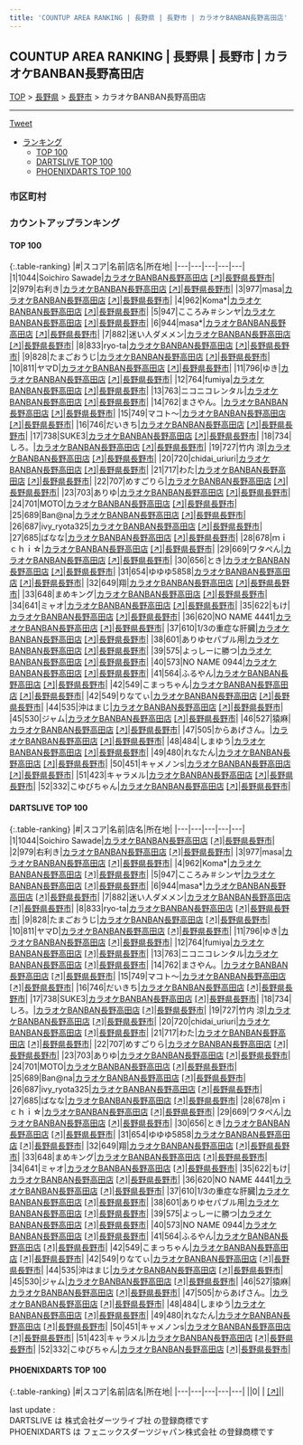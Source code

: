 ```yaml
---
title: 'COUNTUP AREA RANKING | 長野県 | 長野市 | カラオケBANBAN長野高田店'
---
```

## COUNTUP AREA RANKING | 長野県 | 長野市 | カラオケBANBAN長野高田店

[TOP](/darts/rank/) > [長野県](/darts/rank/長野県/) > [長野市](/darts/rank/長野県/長野市/) > カラオケBANBAN長野高田店

___

<a href="https://twitter.com/share?ref_src=twsrc%5Etfw" data-text="COUNTUP AREA RANKING | 長野県長野市カラオケBANBAN長野高田店" class="twitter-share-button" data-hashtags="DARTSLIVE,PHOENIXDARTS,darts,ダーツ" data-show-count="false">Tweet</a>

* [ランキング](#カウントアップランキング)
    * [TOP 100](#top-100)
    * [DARTSLIVE TOP 100](#dartslive-top-100)
    * [PHOENIXDARTS TOP 100](#phoenixdarts-top-100)

### 市区町村

<ul>

</ul>

### カウントアップランキング

#### TOP 100



{:.table-ranking}
|#|スコア|名前|店名|所在地|
|---|---|---|---|---|
|1|1044|<span class="rank-name-dl">Soichiro Sawade</span>|<a href="/darts/rank/shops/2795daab617ec6640d9b047a20a7ba1e.html">カラオケBANBAN長野高田店</a> <a href="https://search.dartslive.com/jp/shop/2795daab617ec6640d9b047a20a7ba1e">[↗]</a>|<a href="/darts/rank/長野県/長野市">長野県長野市</a>|
|2|979|<span class="rank-name-dl">右利き</span>|<a href="/darts/rank/shops/2795daab617ec6640d9b047a20a7ba1e.html">カラオケBANBAN長野高田店</a> <a href="https://search.dartslive.com/jp/shop/2795daab617ec6640d9b047a20a7ba1e">[↗]</a>|<a href="/darts/rank/長野県/長野市">長野県長野市</a>|
|3|977|<span class="rank-name-dl">masa</span>|<a href="/darts/rank/shops/2795daab617ec6640d9b047a20a7ba1e.html">カラオケBANBAN長野高田店</a> <a href="https://search.dartslive.com/jp/shop/2795daab617ec6640d9b047a20a7ba1e">[↗]</a>|<a href="/darts/rank/長野県/長野市">長野県長野市</a>|
|4|962|<span class="rank-name-dl">Koma*</span>|<a href="/darts/rank/shops/2795daab617ec6640d9b047a20a7ba1e.html">カラオケBANBAN長野高田店</a> <a href="https://search.dartslive.com/jp/shop/2795daab617ec6640d9b047a20a7ba1e">[↗]</a>|<a href="/darts/rank/長野県/長野市">長野県長野市</a>|
|5|947|<span class="rank-name-dl">こころみ＃シンヤ</span>|<a href="/darts/rank/shops/2795daab617ec6640d9b047a20a7ba1e.html">カラオケBANBAN長野高田店</a> <a href="https://search.dartslive.com/jp/shop/2795daab617ec6640d9b047a20a7ba1e">[↗]</a>|<a href="/darts/rank/長野県/長野市">長野県長野市</a>|
|6|944|<span class="rank-name-dl">masa*</span>|<a href="/darts/rank/shops/2795daab617ec6640d9b047a20a7ba1e.html">カラオケBANBAN長野高田店</a> <a href="https://search.dartslive.com/jp/shop/2795daab617ec6640d9b047a20a7ba1e">[↗]</a>|<a href="/darts/rank/長野県/長野市">長野県長野市</a>|
|7|882|<span class="rank-name-dl">迷い人ダメメン</span>|<a href="/darts/rank/shops/2795daab617ec6640d9b047a20a7ba1e.html">カラオケBANBAN長野高田店</a> <a href="https://search.dartslive.com/jp/shop/2795daab617ec6640d9b047a20a7ba1e">[↗]</a>|<a href="/darts/rank/長野県/長野市">長野県長野市</a>|
|8|833|<span class="rank-name-dl">ryo-ta</span>|<a href="/darts/rank/shops/2795daab617ec6640d9b047a20a7ba1e.html">カラオケBANBAN長野高田店</a> <a href="https://search.dartslive.com/jp/shop/2795daab617ec6640d9b047a20a7ba1e">[↗]</a>|<a href="/darts/rank/長野県/長野市">長野県長野市</a>|
|9|828|<span class="rank-name-dl">たまごおうじ</span>|<a href="/darts/rank/shops/2795daab617ec6640d9b047a20a7ba1e.html">カラオケBANBAN長野高田店</a> <a href="https://search.dartslive.com/jp/shop/2795daab617ec6640d9b047a20a7ba1e">[↗]</a>|<a href="/darts/rank/長野県/長野市">長野県長野市</a>|
|10|811|<span class="rank-name-dl">ヤマD</span>|<a href="/darts/rank/shops/2795daab617ec6640d9b047a20a7ba1e.html">カラオケBANBAN長野高田店</a> <a href="https://search.dartslive.com/jp/shop/2795daab617ec6640d9b047a20a7ba1e">[↗]</a>|<a href="/darts/rank/長野県/長野市">長野県長野市</a>|
|11|796|<span class="rank-name-dl">ゆき</span>|<a href="/darts/rank/shops/2795daab617ec6640d9b047a20a7ba1e.html">カラオケBANBAN長野高田店</a> <a href="https://search.dartslive.com/jp/shop/2795daab617ec6640d9b047a20a7ba1e">[↗]</a>|<a href="/darts/rank/長野県/長野市">長野県長野市</a>|
|12|764|<span class="rank-name-dl">fumiya</span>|<a href="/darts/rank/shops/2795daab617ec6640d9b047a20a7ba1e.html">カラオケBANBAN長野高田店</a> <a href="https://search.dartslive.com/jp/shop/2795daab617ec6640d9b047a20a7ba1e">[↗]</a>|<a href="/darts/rank/長野県/長野市">長野県長野市</a>|
|13|763|<span class="rank-name-dl">ニコニコレンタル</span>|<a href="/darts/rank/shops/2795daab617ec6640d9b047a20a7ba1e.html">カラオケBANBAN長野高田店</a> <a href="https://search.dartslive.com/jp/shop/2795daab617ec6640d9b047a20a7ba1e">[↗]</a>|<a href="/darts/rank/長野県/長野市">長野県長野市</a>|
|14|762|<span class="rank-name-dl">まさやん。</span>|<a href="/darts/rank/shops/2795daab617ec6640d9b047a20a7ba1e.html">カラオケBANBAN長野高田店</a> <a href="https://search.dartslive.com/jp/shop/2795daab617ec6640d9b047a20a7ba1e">[↗]</a>|<a href="/darts/rank/長野県/長野市">長野県長野市</a>|
|15|749|<span class="rank-name-dl">マコト〜</span>|<a href="/darts/rank/shops/2795daab617ec6640d9b047a20a7ba1e.html">カラオケBANBAN長野高田店</a> <a href="https://search.dartslive.com/jp/shop/2795daab617ec6640d9b047a20a7ba1e">[↗]</a>|<a href="/darts/rank/長野県/長野市">長野県長野市</a>|
|16|746|<span class="rank-name-dl">だいきち</span>|<a href="/darts/rank/shops/2795daab617ec6640d9b047a20a7ba1e.html">カラオケBANBAN長野高田店</a> <a href="https://search.dartslive.com/jp/shop/2795daab617ec6640d9b047a20a7ba1e">[↗]</a>|<a href="/darts/rank/長野県/長野市">長野県長野市</a>|
|17|738|<span class="rank-name-dl">SUKE3</span>|<a href="/darts/rank/shops/2795daab617ec6640d9b047a20a7ba1e.html">カラオケBANBAN長野高田店</a> <a href="https://search.dartslive.com/jp/shop/2795daab617ec6640d9b047a20a7ba1e">[↗]</a>|<a href="/darts/rank/長野県/長野市">長野県長野市</a>|
|18|734|<span class="rank-name-dl">しろ。</span>|<a href="/darts/rank/shops/2795daab617ec6640d9b047a20a7ba1e.html">カラオケBANBAN長野高田店</a> <a href="https://search.dartslive.com/jp/shop/2795daab617ec6640d9b047a20a7ba1e">[↗]</a>|<a href="/darts/rank/長野県/長野市">長野県長野市</a>|
|19|727|<span class="rank-name-dl">竹内 涼</span>|<a href="/darts/rank/shops/2795daab617ec6640d9b047a20a7ba1e.html">カラオケBANBAN長野高田店</a> <a href="https://search.dartslive.com/jp/shop/2795daab617ec6640d9b047a20a7ba1e">[↗]</a>|<a href="/darts/rank/長野県/長野市">長野県長野市</a>|
|20|720|<span class="rank-name-dl">chidai_uriuri</span>|<a href="/darts/rank/shops/2795daab617ec6640d9b047a20a7ba1e.html">カラオケBANBAN長野高田店</a> <a href="https://search.dartslive.com/jp/shop/2795daab617ec6640d9b047a20a7ba1e">[↗]</a>|<a href="/darts/rank/長野県/長野市">長野県長野市</a>|
|21|717|<span class="rank-name-dl">わた</span>|<a href="/darts/rank/shops/2795daab617ec6640d9b047a20a7ba1e.html">カラオケBANBAN長野高田店</a> <a href="https://search.dartslive.com/jp/shop/2795daab617ec6640d9b047a20a7ba1e">[↗]</a>|<a href="/darts/rank/長野県/長野市">長野県長野市</a>|
|22|707|<span class="rank-name-dl">めすごりら</span>|<a href="/darts/rank/shops/2795daab617ec6640d9b047a20a7ba1e.html">カラオケBANBAN長野高田店</a> <a href="https://search.dartslive.com/jp/shop/2795daab617ec6640d9b047a20a7ba1e">[↗]</a>|<a href="/darts/rank/長野県/長野市">長野県長野市</a>|
|23|703|<span class="rank-name-dl">ありゆ</span>|<a href="/darts/rank/shops/2795daab617ec6640d9b047a20a7ba1e.html">カラオケBANBAN長野高田店</a> <a href="https://search.dartslive.com/jp/shop/2795daab617ec6640d9b047a20a7ba1e">[↗]</a>|<a href="/darts/rank/長野県/長野市">長野県長野市</a>|
|24|701|<span class="rank-name-dl">MOTO</span>|<a href="/darts/rank/shops/2795daab617ec6640d9b047a20a7ba1e.html">カラオケBANBAN長野高田店</a> <a href="https://search.dartslive.com/jp/shop/2795daab617ec6640d9b047a20a7ba1e">[↗]</a>|<a href="/darts/rank/長野県/長野市">長野県長野市</a>|
|25|689|<span class="rank-name-dl">Ban@na</span>|<a href="/darts/rank/shops/2795daab617ec6640d9b047a20a7ba1e.html">カラオケBANBAN長野高田店</a> <a href="https://search.dartslive.com/jp/shop/2795daab617ec6640d9b047a20a7ba1e">[↗]</a>|<a href="/darts/rank/長野県/長野市">長野県長野市</a>|
|26|687|<span class="rank-name-dl">ivy_ryota325</span>|<a href="/darts/rank/shops/2795daab617ec6640d9b047a20a7ba1e.html">カラオケBANBAN長野高田店</a> <a href="https://search.dartslive.com/jp/shop/2795daab617ec6640d9b047a20a7ba1e">[↗]</a>|<a href="/darts/rank/長野県/長野市">長野県長野市</a>|
|27|685|<span class="rank-name-dl">ばなな</span>|<a href="/darts/rank/shops/2795daab617ec6640d9b047a20a7ba1e.html">カラオケBANBAN長野高田店</a> <a href="https://search.dartslive.com/jp/shop/2795daab617ec6640d9b047a20a7ba1e">[↗]</a>|<a href="/darts/rank/長野県/長野市">長野県長野市</a>|
|28|678|<span class="rank-name-dl">ｍｉｃｈｉ☆</span>|<a href="/darts/rank/shops/2795daab617ec6640d9b047a20a7ba1e.html">カラオケBANBAN長野高田店</a> <a href="https://search.dartslive.com/jp/shop/2795daab617ec6640d9b047a20a7ba1e">[↗]</a>|<a href="/darts/rank/長野県/長野市">長野県長野市</a>|
|29|669|<span class="rank-name-dl">ワタぺん</span>|<a href="/darts/rank/shops/2795daab617ec6640d9b047a20a7ba1e.html">カラオケBANBAN長野高田店</a> <a href="https://search.dartslive.com/jp/shop/2795daab617ec6640d9b047a20a7ba1e">[↗]</a>|<a href="/darts/rank/長野県/長野市">長野県長野市</a>|
|30|656|<span class="rank-name-dl">とき</span>|<a href="/darts/rank/shops/2795daab617ec6640d9b047a20a7ba1e.html">カラオケBANBAN長野高田店</a> <a href="https://search.dartslive.com/jp/shop/2795daab617ec6640d9b047a20a7ba1e">[↗]</a>|<a href="/darts/rank/長野県/長野市">長野県長野市</a>|
|31|654|<span class="rank-name-dl">ゆゆゆ5858</span>|<a href="/darts/rank/shops/2795daab617ec6640d9b047a20a7ba1e.html">カラオケBANBAN長野高田店</a> <a href="https://search.dartslive.com/jp/shop/2795daab617ec6640d9b047a20a7ba1e">[↗]</a>|<a href="/darts/rank/長野県/長野市">長野県長野市</a>|
|32|649|<span class="rank-name-dl">翔</span>|<a href="/darts/rank/shops/2795daab617ec6640d9b047a20a7ba1e.html">カラオケBANBAN長野高田店</a> <a href="https://search.dartslive.com/jp/shop/2795daab617ec6640d9b047a20a7ba1e">[↗]</a>|<a href="/darts/rank/長野県/長野市">長野県長野市</a>|
|33|648|<span class="rank-name-dl">まめキング</span>|<a href="/darts/rank/shops/2795daab617ec6640d9b047a20a7ba1e.html">カラオケBANBAN長野高田店</a> <a href="https://search.dartslive.com/jp/shop/2795daab617ec6640d9b047a20a7ba1e">[↗]</a>|<a href="/darts/rank/長野県/長野市">長野県長野市</a>|
|34|641|<span class="rank-name-dl">ミャオ</span>|<a href="/darts/rank/shops/2795daab617ec6640d9b047a20a7ba1e.html">カラオケBANBAN長野高田店</a> <a href="https://search.dartslive.com/jp/shop/2795daab617ec6640d9b047a20a7ba1e">[↗]</a>|<a href="/darts/rank/長野県/長野市">長野県長野市</a>|
|35|622|<span class="rank-name-dl">もけ</span>|<a href="/darts/rank/shops/2795daab617ec6640d9b047a20a7ba1e.html">カラオケBANBAN長野高田店</a> <a href="https://search.dartslive.com/jp/shop/2795daab617ec6640d9b047a20a7ba1e">[↗]</a>|<a href="/darts/rank/長野県/長野市">長野県長野市</a>|
|36|620|<span class="rank-name-dl">NO NAME 4441</span>|<a href="/darts/rank/shops/2795daab617ec6640d9b047a20a7ba1e.html">カラオケBANBAN長野高田店</a> <a href="https://search.dartslive.com/jp/shop/2795daab617ec6640d9b047a20a7ba1e">[↗]</a>|<a href="/darts/rank/長野県/長野市">長野県長野市</a>|
|37|610|<span class="rank-name-dl">1/3の重症な肝臓</span>|<a href="/darts/rank/shops/2795daab617ec6640d9b047a20a7ba1e.html">カラオケBANBAN長野高田店</a> <a href="https://search.dartslive.com/jp/shop/2795daab617ec6640d9b047a20a7ba1e">[↗]</a>|<a href="/darts/rank/長野県/長野市">長野県長野市</a>|
|38|601|<span class="rank-name-dl">ありゆセパブル用</span>|<a href="/darts/rank/shops/2795daab617ec6640d9b047a20a7ba1e.html">カラオケBANBAN長野高田店</a> <a href="https://search.dartslive.com/jp/shop/2795daab617ec6640d9b047a20a7ba1e">[↗]</a>|<a href="/darts/rank/長野県/長野市">長野県長野市</a>|
|39|575|<span class="rank-name-dl">よっしーに勝つ</span>|<a href="/darts/rank/shops/2795daab617ec6640d9b047a20a7ba1e.html">カラオケBANBAN長野高田店</a> <a href="https://search.dartslive.com/jp/shop/2795daab617ec6640d9b047a20a7ba1e">[↗]</a>|<a href="/darts/rank/長野県/長野市">長野県長野市</a>|
|40|573|<span class="rank-name-dl">NO NAME 0944</span>|<a href="/darts/rank/shops/2795daab617ec6640d9b047a20a7ba1e.html">カラオケBANBAN長野高田店</a> <a href="https://search.dartslive.com/jp/shop/2795daab617ec6640d9b047a20a7ba1e">[↗]</a>|<a href="/darts/rank/長野県/長野市">長野県長野市</a>|
|41|564|<span class="rank-name-dl">ふるやん</span>|<a href="/darts/rank/shops/2795daab617ec6640d9b047a20a7ba1e.html">カラオケBANBAN長野高田店</a> <a href="https://search.dartslive.com/jp/shop/2795daab617ec6640d9b047a20a7ba1e">[↗]</a>|<a href="/darts/rank/長野県/長野市">長野県長野市</a>|
|42|549|<span class="rank-name-dl">こまっちゃん</span>|<a href="/darts/rank/shops/2795daab617ec6640d9b047a20a7ba1e.html">カラオケBANBAN長野高田店</a> <a href="https://search.dartslive.com/jp/shop/2795daab617ec6640d9b047a20a7ba1e">[↗]</a>|<a href="/darts/rank/長野県/長野市">長野県長野市</a>|
|42|549|<span class="rank-name-dl">りなてぃ</span>|<a href="/darts/rank/shops/2795daab617ec6640d9b047a20a7ba1e.html">カラオケBANBAN長野高田店</a> <a href="https://search.dartslive.com/jp/shop/2795daab617ec6640d9b047a20a7ba1e">[↗]</a>|<a href="/darts/rank/長野県/長野市">長野県長野市</a>|
|44|535|<span class="rank-name-dl">沖はまじ</span>|<a href="/darts/rank/shops/2795daab617ec6640d9b047a20a7ba1e.html">カラオケBANBAN長野高田店</a> <a href="https://search.dartslive.com/jp/shop/2795daab617ec6640d9b047a20a7ba1e">[↗]</a>|<a href="/darts/rank/長野県/長野市">長野県長野市</a>|
|45|530|<span class="rank-name-dl">ジャム</span>|<a href="/darts/rank/shops/2795daab617ec6640d9b047a20a7ba1e.html">カラオケBANBAN長野高田店</a> <a href="https://search.dartslive.com/jp/shop/2795daab617ec6640d9b047a20a7ba1e">[↗]</a>|<a href="/darts/rank/長野県/長野市">長野県長野市</a>|
|46|527|<span class="rank-name-dl">猿麻</span>|<a href="/darts/rank/shops/2795daab617ec6640d9b047a20a7ba1e.html">カラオケBANBAN長野高田店</a> <a href="https://search.dartslive.com/jp/shop/2795daab617ec6640d9b047a20a7ba1e">[↗]</a>|<a href="/darts/rank/長野県/長野市">長野県長野市</a>|
|47|505|<span class="rank-name-dl">からあげさん。</span>|<a href="/darts/rank/shops/2795daab617ec6640d9b047a20a7ba1e.html">カラオケBANBAN長野高田店</a> <a href="https://search.dartslive.com/jp/shop/2795daab617ec6640d9b047a20a7ba1e">[↗]</a>|<a href="/darts/rank/長野県/長野市">長野県長野市</a>|
|48|484|<span class="rank-name-dl">しまゆう</span>|<a href="/darts/rank/shops/2795daab617ec6640d9b047a20a7ba1e.html">カラオケBANBAN長野高田店</a> <a href="https://search.dartslive.com/jp/shop/2795daab617ec6640d9b047a20a7ba1e">[↗]</a>|<a href="/darts/rank/長野県/長野市">長野県長野市</a>|
|49|480|<span class="rank-name-dl">れなたん</span>|<a href="/darts/rank/shops/2795daab617ec6640d9b047a20a7ba1e.html">カラオケBANBAN長野高田店</a> <a href="https://search.dartslive.com/jp/shop/2795daab617ec6640d9b047a20a7ba1e">[↗]</a>|<a href="/darts/rank/長野県/長野市">長野県長野市</a>|
|50|451|<span class="rank-name-dl">キャメノンs</span>|<a href="/darts/rank/shops/2795daab617ec6640d9b047a20a7ba1e.html">カラオケBANBAN長野高田店</a> <a href="https://search.dartslive.com/jp/shop/2795daab617ec6640d9b047a20a7ba1e">[↗]</a>|<a href="/darts/rank/長野県/長野市">長野県長野市</a>|
|51|423|<span class="rank-name-dl">キャラメル</span>|<a href="/darts/rank/shops/2795daab617ec6640d9b047a20a7ba1e.html">カラオケBANBAN長野高田店</a> <a href="https://search.dartslive.com/jp/shop/2795daab617ec6640d9b047a20a7ba1e">[↗]</a>|<a href="/darts/rank/長野県/長野市">長野県長野市</a>|
|52|332|<span class="rank-name-dl">こゆびちゃん</span>|<a href="/darts/rank/shops/2795daab617ec6640d9b047a20a7ba1e.html">カラオケBANBAN長野高田店</a> <a href="https://search.dartslive.com/jp/shop/2795daab617ec6640d9b047a20a7ba1e">[↗]</a>|<a href="/darts/rank/長野県/長野市">長野県長野市</a>|


#### DARTSLIVE TOP 100



{:.table-ranking}
|#|スコア|名前|店名|所在地|
|---|---|---|---|---|
|1|1044|<span class="rank-name-dl">Soichiro Sawade</span>|<a href="/darts/rank/shops/2795daab617ec6640d9b047a20a7ba1e.html">カラオケBANBAN長野高田店</a> <a href="https://search.dartslive.com/jp/shop/2795daab617ec6640d9b047a20a7ba1e">[↗]</a>|<a href="/darts/rank/長野県/長野市">長野県長野市</a>|
|2|979|<span class="rank-name-dl">右利き</span>|<a href="/darts/rank/shops/2795daab617ec6640d9b047a20a7ba1e.html">カラオケBANBAN長野高田店</a> <a href="https://search.dartslive.com/jp/shop/2795daab617ec6640d9b047a20a7ba1e">[↗]</a>|<a href="/darts/rank/長野県/長野市">長野県長野市</a>|
|3|977|<span class="rank-name-dl">masa</span>|<a href="/darts/rank/shops/2795daab617ec6640d9b047a20a7ba1e.html">カラオケBANBAN長野高田店</a> <a href="https://search.dartslive.com/jp/shop/2795daab617ec6640d9b047a20a7ba1e">[↗]</a>|<a href="/darts/rank/長野県/長野市">長野県長野市</a>|
|4|962|<span class="rank-name-dl">Koma*</span>|<a href="/darts/rank/shops/2795daab617ec6640d9b047a20a7ba1e.html">カラオケBANBAN長野高田店</a> <a href="https://search.dartslive.com/jp/shop/2795daab617ec6640d9b047a20a7ba1e">[↗]</a>|<a href="/darts/rank/長野県/長野市">長野県長野市</a>|
|5|947|<span class="rank-name-dl">こころみ＃シンヤ</span>|<a href="/darts/rank/shops/2795daab617ec6640d9b047a20a7ba1e.html">カラオケBANBAN長野高田店</a> <a href="https://search.dartslive.com/jp/shop/2795daab617ec6640d9b047a20a7ba1e">[↗]</a>|<a href="/darts/rank/長野県/長野市">長野県長野市</a>|
|6|944|<span class="rank-name-dl">masa*</span>|<a href="/darts/rank/shops/2795daab617ec6640d9b047a20a7ba1e.html">カラオケBANBAN長野高田店</a> <a href="https://search.dartslive.com/jp/shop/2795daab617ec6640d9b047a20a7ba1e">[↗]</a>|<a href="/darts/rank/長野県/長野市">長野県長野市</a>|
|7|882|<span class="rank-name-dl">迷い人ダメメン</span>|<a href="/darts/rank/shops/2795daab617ec6640d9b047a20a7ba1e.html">カラオケBANBAN長野高田店</a> <a href="https://search.dartslive.com/jp/shop/2795daab617ec6640d9b047a20a7ba1e">[↗]</a>|<a href="/darts/rank/長野県/長野市">長野県長野市</a>|
|8|833|<span class="rank-name-dl">ryo-ta</span>|<a href="/darts/rank/shops/2795daab617ec6640d9b047a20a7ba1e.html">カラオケBANBAN長野高田店</a> <a href="https://search.dartslive.com/jp/shop/2795daab617ec6640d9b047a20a7ba1e">[↗]</a>|<a href="/darts/rank/長野県/長野市">長野県長野市</a>|
|9|828|<span class="rank-name-dl">たまごおうじ</span>|<a href="/darts/rank/shops/2795daab617ec6640d9b047a20a7ba1e.html">カラオケBANBAN長野高田店</a> <a href="https://search.dartslive.com/jp/shop/2795daab617ec6640d9b047a20a7ba1e">[↗]</a>|<a href="/darts/rank/長野県/長野市">長野県長野市</a>|
|10|811|<span class="rank-name-dl">ヤマD</span>|<a href="/darts/rank/shops/2795daab617ec6640d9b047a20a7ba1e.html">カラオケBANBAN長野高田店</a> <a href="https://search.dartslive.com/jp/shop/2795daab617ec6640d9b047a20a7ba1e">[↗]</a>|<a href="/darts/rank/長野県/長野市">長野県長野市</a>|
|11|796|<span class="rank-name-dl">ゆき</span>|<a href="/darts/rank/shops/2795daab617ec6640d9b047a20a7ba1e.html">カラオケBANBAN長野高田店</a> <a href="https://search.dartslive.com/jp/shop/2795daab617ec6640d9b047a20a7ba1e">[↗]</a>|<a href="/darts/rank/長野県/長野市">長野県長野市</a>|
|12|764|<span class="rank-name-dl">fumiya</span>|<a href="/darts/rank/shops/2795daab617ec6640d9b047a20a7ba1e.html">カラオケBANBAN長野高田店</a> <a href="https://search.dartslive.com/jp/shop/2795daab617ec6640d9b047a20a7ba1e">[↗]</a>|<a href="/darts/rank/長野県/長野市">長野県長野市</a>|
|13|763|<span class="rank-name-dl">ニコニコレンタル</span>|<a href="/darts/rank/shops/2795daab617ec6640d9b047a20a7ba1e.html">カラオケBANBAN長野高田店</a> <a href="https://search.dartslive.com/jp/shop/2795daab617ec6640d9b047a20a7ba1e">[↗]</a>|<a href="/darts/rank/長野県/長野市">長野県長野市</a>|
|14|762|<span class="rank-name-dl">まさやん。</span>|<a href="/darts/rank/shops/2795daab617ec6640d9b047a20a7ba1e.html">カラオケBANBAN長野高田店</a> <a href="https://search.dartslive.com/jp/shop/2795daab617ec6640d9b047a20a7ba1e">[↗]</a>|<a href="/darts/rank/長野県/長野市">長野県長野市</a>|
|15|749|<span class="rank-name-dl">マコト〜</span>|<a href="/darts/rank/shops/2795daab617ec6640d9b047a20a7ba1e.html">カラオケBANBAN長野高田店</a> <a href="https://search.dartslive.com/jp/shop/2795daab617ec6640d9b047a20a7ba1e">[↗]</a>|<a href="/darts/rank/長野県/長野市">長野県長野市</a>|
|16|746|<span class="rank-name-dl">だいきち</span>|<a href="/darts/rank/shops/2795daab617ec6640d9b047a20a7ba1e.html">カラオケBANBAN長野高田店</a> <a href="https://search.dartslive.com/jp/shop/2795daab617ec6640d9b047a20a7ba1e">[↗]</a>|<a href="/darts/rank/長野県/長野市">長野県長野市</a>|
|17|738|<span class="rank-name-dl">SUKE3</span>|<a href="/darts/rank/shops/2795daab617ec6640d9b047a20a7ba1e.html">カラオケBANBAN長野高田店</a> <a href="https://search.dartslive.com/jp/shop/2795daab617ec6640d9b047a20a7ba1e">[↗]</a>|<a href="/darts/rank/長野県/長野市">長野県長野市</a>|
|18|734|<span class="rank-name-dl">しろ。</span>|<a href="/darts/rank/shops/2795daab617ec6640d9b047a20a7ba1e.html">カラオケBANBAN長野高田店</a> <a href="https://search.dartslive.com/jp/shop/2795daab617ec6640d9b047a20a7ba1e">[↗]</a>|<a href="/darts/rank/長野県/長野市">長野県長野市</a>|
|19|727|<span class="rank-name-dl">竹内 涼</span>|<a href="/darts/rank/shops/2795daab617ec6640d9b047a20a7ba1e.html">カラオケBANBAN長野高田店</a> <a href="https://search.dartslive.com/jp/shop/2795daab617ec6640d9b047a20a7ba1e">[↗]</a>|<a href="/darts/rank/長野県/長野市">長野県長野市</a>|
|20|720|<span class="rank-name-dl">chidai_uriuri</span>|<a href="/darts/rank/shops/2795daab617ec6640d9b047a20a7ba1e.html">カラオケBANBAN長野高田店</a> <a href="https://search.dartslive.com/jp/shop/2795daab617ec6640d9b047a20a7ba1e">[↗]</a>|<a href="/darts/rank/長野県/長野市">長野県長野市</a>|
|21|717|<span class="rank-name-dl">わた</span>|<a href="/darts/rank/shops/2795daab617ec6640d9b047a20a7ba1e.html">カラオケBANBAN長野高田店</a> <a href="https://search.dartslive.com/jp/shop/2795daab617ec6640d9b047a20a7ba1e">[↗]</a>|<a href="/darts/rank/長野県/長野市">長野県長野市</a>|
|22|707|<span class="rank-name-dl">めすごりら</span>|<a href="/darts/rank/shops/2795daab617ec6640d9b047a20a7ba1e.html">カラオケBANBAN長野高田店</a> <a href="https://search.dartslive.com/jp/shop/2795daab617ec6640d9b047a20a7ba1e">[↗]</a>|<a href="/darts/rank/長野県/長野市">長野県長野市</a>|
|23|703|<span class="rank-name-dl">ありゆ</span>|<a href="/darts/rank/shops/2795daab617ec6640d9b047a20a7ba1e.html">カラオケBANBAN長野高田店</a> <a href="https://search.dartslive.com/jp/shop/2795daab617ec6640d9b047a20a7ba1e">[↗]</a>|<a href="/darts/rank/長野県/長野市">長野県長野市</a>|
|24|701|<span class="rank-name-dl">MOTO</span>|<a href="/darts/rank/shops/2795daab617ec6640d9b047a20a7ba1e.html">カラオケBANBAN長野高田店</a> <a href="https://search.dartslive.com/jp/shop/2795daab617ec6640d9b047a20a7ba1e">[↗]</a>|<a href="/darts/rank/長野県/長野市">長野県長野市</a>|
|25|689|<span class="rank-name-dl">Ban@na</span>|<a href="/darts/rank/shops/2795daab617ec6640d9b047a20a7ba1e.html">カラオケBANBAN長野高田店</a> <a href="https://search.dartslive.com/jp/shop/2795daab617ec6640d9b047a20a7ba1e">[↗]</a>|<a href="/darts/rank/長野県/長野市">長野県長野市</a>|
|26|687|<span class="rank-name-dl">ivy_ryota325</span>|<a href="/darts/rank/shops/2795daab617ec6640d9b047a20a7ba1e.html">カラオケBANBAN長野高田店</a> <a href="https://search.dartslive.com/jp/shop/2795daab617ec6640d9b047a20a7ba1e">[↗]</a>|<a href="/darts/rank/長野県/長野市">長野県長野市</a>|
|27|685|<span class="rank-name-dl">ばなな</span>|<a href="/darts/rank/shops/2795daab617ec6640d9b047a20a7ba1e.html">カラオケBANBAN長野高田店</a> <a href="https://search.dartslive.com/jp/shop/2795daab617ec6640d9b047a20a7ba1e">[↗]</a>|<a href="/darts/rank/長野県/長野市">長野県長野市</a>|
|28|678|<span class="rank-name-dl">ｍｉｃｈｉ☆</span>|<a href="/darts/rank/shops/2795daab617ec6640d9b047a20a7ba1e.html">カラオケBANBAN長野高田店</a> <a href="https://search.dartslive.com/jp/shop/2795daab617ec6640d9b047a20a7ba1e">[↗]</a>|<a href="/darts/rank/長野県/長野市">長野県長野市</a>|
|29|669|<span class="rank-name-dl">ワタぺん</span>|<a href="/darts/rank/shops/2795daab617ec6640d9b047a20a7ba1e.html">カラオケBANBAN長野高田店</a> <a href="https://search.dartslive.com/jp/shop/2795daab617ec6640d9b047a20a7ba1e">[↗]</a>|<a href="/darts/rank/長野県/長野市">長野県長野市</a>|
|30|656|<span class="rank-name-dl">とき</span>|<a href="/darts/rank/shops/2795daab617ec6640d9b047a20a7ba1e.html">カラオケBANBAN長野高田店</a> <a href="https://search.dartslive.com/jp/shop/2795daab617ec6640d9b047a20a7ba1e">[↗]</a>|<a href="/darts/rank/長野県/長野市">長野県長野市</a>|
|31|654|<span class="rank-name-dl">ゆゆゆ5858</span>|<a href="/darts/rank/shops/2795daab617ec6640d9b047a20a7ba1e.html">カラオケBANBAN長野高田店</a> <a href="https://search.dartslive.com/jp/shop/2795daab617ec6640d9b047a20a7ba1e">[↗]</a>|<a href="/darts/rank/長野県/長野市">長野県長野市</a>|
|32|649|<span class="rank-name-dl">翔</span>|<a href="/darts/rank/shops/2795daab617ec6640d9b047a20a7ba1e.html">カラオケBANBAN長野高田店</a> <a href="https://search.dartslive.com/jp/shop/2795daab617ec6640d9b047a20a7ba1e">[↗]</a>|<a href="/darts/rank/長野県/長野市">長野県長野市</a>|
|33|648|<span class="rank-name-dl">まめキング</span>|<a href="/darts/rank/shops/2795daab617ec6640d9b047a20a7ba1e.html">カラオケBANBAN長野高田店</a> <a href="https://search.dartslive.com/jp/shop/2795daab617ec6640d9b047a20a7ba1e">[↗]</a>|<a href="/darts/rank/長野県/長野市">長野県長野市</a>|
|34|641|<span class="rank-name-dl">ミャオ</span>|<a href="/darts/rank/shops/2795daab617ec6640d9b047a20a7ba1e.html">カラオケBANBAN長野高田店</a> <a href="https://search.dartslive.com/jp/shop/2795daab617ec6640d9b047a20a7ba1e">[↗]</a>|<a href="/darts/rank/長野県/長野市">長野県長野市</a>|
|35|622|<span class="rank-name-dl">もけ</span>|<a href="/darts/rank/shops/2795daab617ec6640d9b047a20a7ba1e.html">カラオケBANBAN長野高田店</a> <a href="https://search.dartslive.com/jp/shop/2795daab617ec6640d9b047a20a7ba1e">[↗]</a>|<a href="/darts/rank/長野県/長野市">長野県長野市</a>|
|36|620|<span class="rank-name-dl">NO NAME 4441</span>|<a href="/darts/rank/shops/2795daab617ec6640d9b047a20a7ba1e.html">カラオケBANBAN長野高田店</a> <a href="https://search.dartslive.com/jp/shop/2795daab617ec6640d9b047a20a7ba1e">[↗]</a>|<a href="/darts/rank/長野県/長野市">長野県長野市</a>|
|37|610|<span class="rank-name-dl">1/3の重症な肝臓</span>|<a href="/darts/rank/shops/2795daab617ec6640d9b047a20a7ba1e.html">カラオケBANBAN長野高田店</a> <a href="https://search.dartslive.com/jp/shop/2795daab617ec6640d9b047a20a7ba1e">[↗]</a>|<a href="/darts/rank/長野県/長野市">長野県長野市</a>|
|38|601|<span class="rank-name-dl">ありゆセパブル用</span>|<a href="/darts/rank/shops/2795daab617ec6640d9b047a20a7ba1e.html">カラオケBANBAN長野高田店</a> <a href="https://search.dartslive.com/jp/shop/2795daab617ec6640d9b047a20a7ba1e">[↗]</a>|<a href="/darts/rank/長野県/長野市">長野県長野市</a>|
|39|575|<span class="rank-name-dl">よっしーに勝つ</span>|<a href="/darts/rank/shops/2795daab617ec6640d9b047a20a7ba1e.html">カラオケBANBAN長野高田店</a> <a href="https://search.dartslive.com/jp/shop/2795daab617ec6640d9b047a20a7ba1e">[↗]</a>|<a href="/darts/rank/長野県/長野市">長野県長野市</a>|
|40|573|<span class="rank-name-dl">NO NAME 0944</span>|<a href="/darts/rank/shops/2795daab617ec6640d9b047a20a7ba1e.html">カラオケBANBAN長野高田店</a> <a href="https://search.dartslive.com/jp/shop/2795daab617ec6640d9b047a20a7ba1e">[↗]</a>|<a href="/darts/rank/長野県/長野市">長野県長野市</a>|
|41|564|<span class="rank-name-dl">ふるやん</span>|<a href="/darts/rank/shops/2795daab617ec6640d9b047a20a7ba1e.html">カラオケBANBAN長野高田店</a> <a href="https://search.dartslive.com/jp/shop/2795daab617ec6640d9b047a20a7ba1e">[↗]</a>|<a href="/darts/rank/長野県/長野市">長野県長野市</a>|
|42|549|<span class="rank-name-dl">こまっちゃん</span>|<a href="/darts/rank/shops/2795daab617ec6640d9b047a20a7ba1e.html">カラオケBANBAN長野高田店</a> <a href="https://search.dartslive.com/jp/shop/2795daab617ec6640d9b047a20a7ba1e">[↗]</a>|<a href="/darts/rank/長野県/長野市">長野県長野市</a>|
|42|549|<span class="rank-name-dl">りなてぃ</span>|<a href="/darts/rank/shops/2795daab617ec6640d9b047a20a7ba1e.html">カラオケBANBAN長野高田店</a> <a href="https://search.dartslive.com/jp/shop/2795daab617ec6640d9b047a20a7ba1e">[↗]</a>|<a href="/darts/rank/長野県/長野市">長野県長野市</a>|
|44|535|<span class="rank-name-dl">沖はまじ</span>|<a href="/darts/rank/shops/2795daab617ec6640d9b047a20a7ba1e.html">カラオケBANBAN長野高田店</a> <a href="https://search.dartslive.com/jp/shop/2795daab617ec6640d9b047a20a7ba1e">[↗]</a>|<a href="/darts/rank/長野県/長野市">長野県長野市</a>|
|45|530|<span class="rank-name-dl">ジャム</span>|<a href="/darts/rank/shops/2795daab617ec6640d9b047a20a7ba1e.html">カラオケBANBAN長野高田店</a> <a href="https://search.dartslive.com/jp/shop/2795daab617ec6640d9b047a20a7ba1e">[↗]</a>|<a href="/darts/rank/長野県/長野市">長野県長野市</a>|
|46|527|<span class="rank-name-dl">猿麻</span>|<a href="/darts/rank/shops/2795daab617ec6640d9b047a20a7ba1e.html">カラオケBANBAN長野高田店</a> <a href="https://search.dartslive.com/jp/shop/2795daab617ec6640d9b047a20a7ba1e">[↗]</a>|<a href="/darts/rank/長野県/長野市">長野県長野市</a>|
|47|505|<span class="rank-name-dl">からあげさん。</span>|<a href="/darts/rank/shops/2795daab617ec6640d9b047a20a7ba1e.html">カラオケBANBAN長野高田店</a> <a href="https://search.dartslive.com/jp/shop/2795daab617ec6640d9b047a20a7ba1e">[↗]</a>|<a href="/darts/rank/長野県/長野市">長野県長野市</a>|
|48|484|<span class="rank-name-dl">しまゆう</span>|<a href="/darts/rank/shops/2795daab617ec6640d9b047a20a7ba1e.html">カラオケBANBAN長野高田店</a> <a href="https://search.dartslive.com/jp/shop/2795daab617ec6640d9b047a20a7ba1e">[↗]</a>|<a href="/darts/rank/長野県/長野市">長野県長野市</a>|
|49|480|<span class="rank-name-dl">れなたん</span>|<a href="/darts/rank/shops/2795daab617ec6640d9b047a20a7ba1e.html">カラオケBANBAN長野高田店</a> <a href="https://search.dartslive.com/jp/shop/2795daab617ec6640d9b047a20a7ba1e">[↗]</a>|<a href="/darts/rank/長野県/長野市">長野県長野市</a>|
|50|451|<span class="rank-name-dl">キャメノンs</span>|<a href="/darts/rank/shops/2795daab617ec6640d9b047a20a7ba1e.html">カラオケBANBAN長野高田店</a> <a href="https://search.dartslive.com/jp/shop/2795daab617ec6640d9b047a20a7ba1e">[↗]</a>|<a href="/darts/rank/長野県/長野市">長野県長野市</a>|
|51|423|<span class="rank-name-dl">キャラメル</span>|<a href="/darts/rank/shops/2795daab617ec6640d9b047a20a7ba1e.html">カラオケBANBAN長野高田店</a> <a href="https://search.dartslive.com/jp/shop/2795daab617ec6640d9b047a20a7ba1e">[↗]</a>|<a href="/darts/rank/長野県/長野市">長野県長野市</a>|
|52|332|<span class="rank-name-dl">こゆびちゃん</span>|<a href="/darts/rank/shops/2795daab617ec6640d9b047a20a7ba1e.html">カラオケBANBAN長野高田店</a> <a href="https://search.dartslive.com/jp/shop/2795daab617ec6640d9b047a20a7ba1e">[↗]</a>|<a href="/darts/rank/長野県/長野市">長野県長野市</a>|


#### PHOENIXDARTS TOP 100



{:.table-ranking}
|#|スコア|名前|店名|所在地|
|---|---|---|---|---|
||0|<span class="rank-name-dl"> </span>|<a href="/darts/rank/shops/.html"></a> <a href="">[↗]</a>|<a href="/darts/rank//"></a>|


<div class="footer border-top border-gray-light mt-5 pt-3 text-right text-gray">
    last update : <span style="font-weight: italic" id="foot_last_modified"></span><br />
    DARTSLIVE は 株式会社ダーツライブ社 の登録商標です<br />
    PHOENIXDARTS は フェニックスダーツジャパン株式会社 の登録商標です<br />
</div>

<script src="https://cdnjs.cloudflare.com/ajax/libs/jquery.tablesorter/2.31.3/js/jquery.tablesorter.min.js" integrity="sha512-qzgd5cYSZcosqpzpn7zF2ZId8f/8CHmFKZ8j7mU4OUXTNRd5g+ZHBPsgKEwoqxCtdQvExE5LprwwPAgoicguNg==" crossorigin="anonymous" referrerpolicy="no-referrer"></script>
<link rel="stylesheet" href="https://cdnjs.cloudflare.com/ajax/libs/jquery.tablesorter/2.31.3/css/theme.default.min.css" integrity="sha512-wghhOJkjQX0Lh3NSWvNKeZ0ZpNn+SPVXX1Qyc9OCaogADktxrBiBdKGDoqVUOyhStvMBmJQ8ZdMHiR3wuEq8+w==" crossorigin="anonymous" referrerpolicy="no-referrer" />
<script>
$(function() {
    $(".table-ranking").tablesorter({sortList:[[0, 0]]});
    $("#foot_last_modified").text(formatDate(new Date(document.lastModified), 'yyyy-MM-dd HH:mm:ss'));
});
</script>

<script async src="https://platform.twitter.com/widgets.js" charset="utf-8"></script>